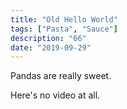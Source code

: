 ```yaml
---
title: "Old Hello World"
tags: ["Pasta", "Sauce"]
description: "66"
date: "2019-09-29"
---
```


Pandas are really sweet.

Here's no video at all.
